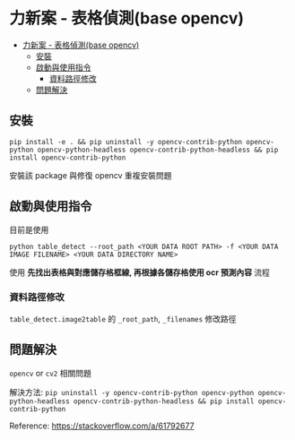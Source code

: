 # 力新案 - 表格偵測(base opencv)

- [力新案 - 表格偵測(base opencv)](#力新案---表格偵測base-opencv)
  - [安裝](#安裝)
  - [啟動與使用指令](#啟動與使用指令)
    - [資料路徑修改](#資料路徑修改)
  - [問題解決](#問題解決)

## 安裝

`pip install -e . && pip uninstall -y opencv-contrib-python opencv-python opencv-python-headless opencv-contrib-python-headless && pip install opencv-contrib-python`

安裝該 package 與修復 opencv 重複安裝問題

## 啟動與使用指令

目前是使用

`python table_detect --root_path <YOUR DATA ROOT PATH> -f <YOUR DATA IMAGE FILENAME> <YOUR DATA DIRECTORY NAME>`

使用 **先找出表格與對應儲存格框線, 再根據各儲存格使用 ocr 預測內容** 流程

### 資料路徑修改

`table_detect.image2table` 的 `_root_path`, `_filenames` 修改路徑

## 問題解決

`opencv` or `cv2` 相關問題

解決方法: `pip uninstall -y opencv-contrib-python opencv-python opencv-python-headless opencv-contrib-python-headless && pip install opencv-contrib-python`

Reference: https://stackoverflow.com/a/61792677
